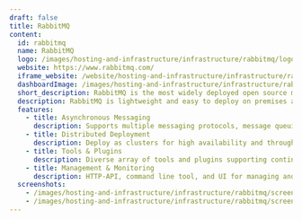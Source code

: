 ```yaml
---
draft: false
title: RabbitMQ
content:
  id: rabbitmq
  name: RabbitMQ
  logo: /images/hosting-and-infrastructure/infrastructure/rabbitmq/logo.png
  website: https://www.rabbitmq.com/
  iframe_website: /website/hosting-and-infrastructure/infrastructure/rabbitmq
  dashboardImage: /images/hosting-and-infrastructure/infrastructure/rabbitmq/screenshot-1.jpeg
  short_description: RabbitMQ is the most widely deployed open source message broker
  description: RabbitMQ is lightweight and easy to deploy on premises and in the cloud. It supports multiple messaging protocols. RabbitMQ can be deployed in distributed and federated configurations to meet high-scale, high-availability requirements.
  features:
    - title: Asynchronous Messaging
      description: Supports multiple messaging protocols, message queuing, delivery acknowledgement, flexible routing to queues, multiple exchange type.
    - title: Distributed Deployment
      description: Deploy as clusters for high availability and throughput; federate across multiple availability zones and regions.
    - title: Tools & Plugins
      description: Diverse array of tools and plugins supporting continuous integration, operational metrics, and integration to other enterprise systems. Flexible plug-in approach for extending RabbitMQ functionality.
    - title: Management & Monitoring
      description: HTTP-API, command line tool, and UI for managing and monitoring RabbitMQ.
  screenshots:
    - /images/hosting-and-infrastructure/infrastructure/rabbitmq/screenshot-1.jpeg
    - /images/hosting-and-infrastructure/infrastructure/rabbitmq/screenshot-2.png
---
```


